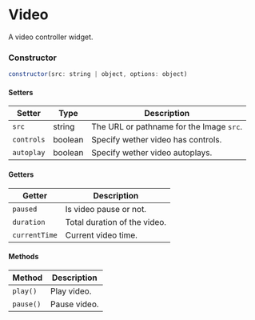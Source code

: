 # Video

A video controller widget.

### Constructor

```javascript
constructor(src: string | object, options: object)
``` 

#### Setters
| Setter | Type | Description |
| --- | --- | --- |
| `src` | string | The URL or pathname for the Image `src`. |
| `controls` | boolean | Specify wether video has controls. |
| `autoplay` | boolean | Specify wether video autoplays. |

#### Getters
| Getter | Description |
| --- | --- |
| `paused` | Is video pause or not. |
| `duration` | Total duration of the video. |
| `currentTime` | Current video time. |

#### Methods
| Method | Description |
| --- | --- |
| `play()` | Play video. |
| `pause()` | Pause video. |